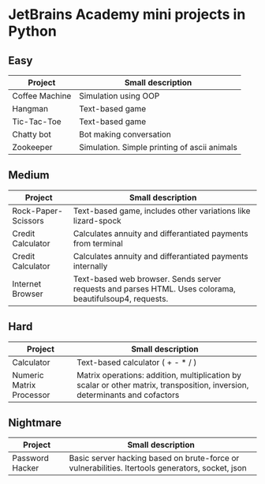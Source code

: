 # JetBrains Academy mini projects in Python

## Easy
| Project                   | Small description                                            |
| ------------------------- | ------------------------------------------------------------ |
| Coffee Machine            | Simulation using OOP                                         |
| Hangman                   | Text-based game                                              |
| Tic-Tac-Toe               | Text-based game                                              |
| Chatty bot                | Bot making conversation                                      |
| Zookeeper                 | Simulation. Simple printing of ascii animals                 |

## Medium
| Project                   | Small description                                            |
| ------------------------- | ------------------------------------------------------------ |
| Rock-Paper-Scissors       | Text-based game, includes other variations like lizard-spock |
| Credit Calculator         | Calculates annuity and differantiated payments from terminal |
| Credit Calculator         | Calculates annuity and differantiated payments internally    |
| Internet Browser          | Text-based web browser. Sends server requests and parses HTML. Uses colorama, beautifulsoup4, requests. |

## Hard
| Project                   | Small description                                            |
| ------------------------- | ------------------------------------------------------------ |
| Calculator                | Text-based calculator ( + - * / )                            |
| Numeric Matrix Processor  | Matrix operations: addition, multiplication by scalar or other matrix, transposition, inversion, determinants and cofactors |

## Nightmare
| Project                   | Small description                                            |
| ------------------------- | ------------------------------------------------------------ |
| Password Hacker           | Basic server hacking based on brute-force or vulnerabilities. Itertools generators, socket, json |

